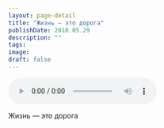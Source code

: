 ```yaml
---
layout: page-detail
title: "Жизнь — это дорога"
publishDate: 2010.05.29
description: ""
tags:
image:
draft: false
---
```


<audio title="2010.05.29 - Жизнь — это дорога.mp3" src="/upload/iblock/652/6528311d350f96308577afa309a3eec8.mp3" controls=""></audio>

 Жизнь — это дорога 

  
